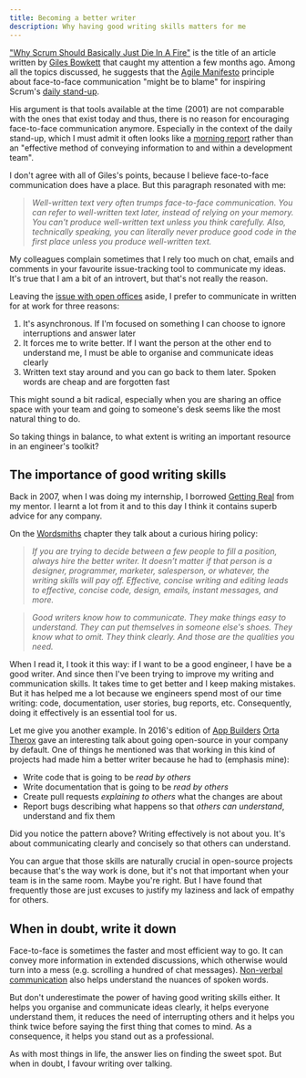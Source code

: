 ```yaml
---
title: Becoming a better writer
description: Why having good writing skills matters for me
---
```

["Why Scrum Should Basically Just Die In A Fire"](https://archive.is/Rjqh0) is the title of an article written by [Giles Bowkett](https://twitter.com/gilesbowkett) that caught my attention a few months ago. Among all the topics discussed, he suggests that the [Agile Manifesto](http://agilemanifesto.org/principles.html) principle about face-to-face communication "might be to blame" for inspiring Scrum's [daily stand-up](https://en.wikipedia.org/wiki/Scrum_(software_development)#Daily_scrum).

<!--more-->

His argument is that tools available at the time (2001) are not comparable with the ones that exist today and thus, there is no reason for encouraging face-to-face communication anymore. Especially in the context of the daily stand-up, which I must admit it often looks like a [morning report](https://www.youtube.com/watch?v=ZwBNlrv-_rs) rather than an "effective method of conveying information to and within a development team".

I don't agree with all of Giles's points, because I believe face-to-face communication does have a place. But this paragraph resonated with me:

> _Well-written text very often trumps face-to-face communication. You can refer to well-written text later, instead of relying on your memory. You can't produce well-written text unless you think carefully. Also, technically speaking, you can literally never produce good code in the first place unless you produce well-written text._

My colleagues complain sometimes that I rely too much on chat, emails and comments in your favourite issue-tracking tool to communicate my ideas. It's true that I am a bit of an introvert, but that's not really the reason.

Leaving the [issue with open offices](https://twitter.com/jochenWolters/status/718175220637392897) aside, I prefer to communicate in written for at work for three reasons:

1. It's asynchronous. If I'm focused on something I can choose to ignore interruptions and answer later
2. It forces me to write better. If I want the person at the other end to understand me, I must be able to organise and communicate ideas clearly
3. Written text stay around and you can go back to them later. Spoken words are cheap and are forgotten fast

This might sound a bit radical, especially when you are sharing an office space with your team and going to someone's desk seems like the most natural thing to do.

So taking things in balance, to what extent is writing an important resource in an engineer's toolkit?

## The importance of good writing skills
Back in 2007, when I was doing my internship, I borrowed [Getting Real](https://gettingreal.37signals.com) from my mentor. I learnt a lot from it and to this day I think it contains superb advice for any company.

On the [Wordsmiths](https://basecamp.com/gettingreal/08.6-wordsmiths#hire-good-writers) chapter they talk about a curious hiring policy:

> _If you are trying to decide between a few people to fill a position, always hire the better writer. It doesn’t matter if that person is a designer, programmer, marketer, salesperson, or whatever, the writing skills will pay off. Effective, concise writing and editing leads to effective, concise code, design, emails, instant messages, and more._

> _Good writers know how to communicate. They make things easy to understand. They can put themselves in someone else's shoes. They know what to omit. They think clearly. And those are the qualities you need._

When I read it, I took it this way: if I want to be a good engineer, I have be a good writer. And since then I've been trying to improve my writing and communication skills. It takes time to get better and I keep making mistakes. But it has helped me a lot because we engineers spend most of our time writing: code, documentation, user stories, bug reports, etc. Consequently, doing it effectively is an essential tool for us.

Let me give you another example. In 2016's edition of [App Builders](https://www.appbuilders.ch) [Orta Therox](https://twitter.com/orta) gave an interesting talk about going open-source in your company by default. One of things he mentioned was that working in this kind of projects had made him a better writer because he had to (emphasis mine):

- Write code that is going to be _read by others_
- Write documentation that is going to be _read by others_
- Create pull requests _explaining to others_ what the changes are about
- Report bugs describing what happens so that _others can understand_, understand and fix them

Did you notice the pattern above? Writing effectively is not about you. It's about communicating clearly and concisely so that others can understand.

You can argue that those skills are naturally crucial in open-source projects because that's the way work is done, but it's not that important when your team is in the same room. Maybe you're right. But I have found that frequently those are just excuses to justify my laziness and lack of empathy for others.

## When in doubt, write it down
Face-to-face is sometimes the faster and most efficient way to go. It can convey more information in extended discussions, which otherwise would turn into a mess (e.g. scrolling a hundred of chat messages). [Non-verbal communication](https://en.wikipedia.org/wiki/Nonverbal_communication) also helps understand the nuances of spoken words.

But don't underestimate the power of having good writing skills either. It helps you organise and communicate ideas clearly, it helps everyone understand them, it reduces the need of interrupting others and it helps you think twice before saying the first thing that comes to mind. As a consequence, it helps you stand out as a professional.

As with most things in life, the answer lies on finding the sweet spot. But when in doubt, I favour writing over talking.
